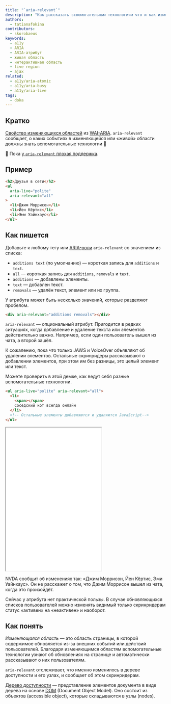 ```yaml
---
title: "`aria-relevant`"
description: "Как рассказать вспомогательным технологиям что и как изменилось на странице?"
authors:
  - tatianafokina
contributors:
  - skorobaeus
keywords:
  - a11y
  - ARIA
  - ARIA-атрибут
  - живая область
  - интерактивная область
  - live region
  - ajax
related:
  - a11y/aria-atomic
  - a11y/aria-busy
  - a11y/aria-live
tags:
  - doka
---
```


## Кратко

[Свойство изменяющихся областей](/a11y/aria-attrs/#atributy-izmenyayushchihsya-oblastey) из [WAI-ARIA](/a11y/aria-intro/#specifikaciya). `aria-relevant` сообщает, о каких событиях в изменяющейся или «живой» области должны знать вспомогательные технологии 🤖

<aside>

🚧 Пока [у `aria-relevant` плохая поддержка](https://a11ysupport.io/tech/aria/aria-relevant_attribute).

</aside>

## Пример

```html
<h2>Друзья в сети</h2>
<ul
  aria-live="polite"
  aria-relevant="all"
>
  <li>Джим Моррисон</li>
  <li>Йен Кёртис</li>
  <li>Эми Уайнхаус</li>
</ul>
```

## Как пишется

Добавьте к любому тегу или [ARIA-роли](/a11y/aria-roles/) `aria-relevant` со значением из списка:

- `additions text` (по умолчанию) — короткая запись для `additions` и `text`.
- `all` — короткая запись для `additions`, `removals` и `text`.
- `additions` — добавлены элементы.
- `text` — добавлен текст.
- `removals` — удалён текст, элемент или их группа.

У атрибута может быть несколько значений, которые разделяют пробелом.

```html
<div aria-relevant="additions removals"></div>
```

`aria-relevant` — опциональный атрибут. Пригодится в редких ситуациях, когда добавление и удаление текста или элементов действительно важно. Например, если один пользователь вышел из чата, а второй зашёл.

К сожалению, пока что только JAWS и VoiceOver объявляют об удалении элементов. Остальные скринридеры рассказывают о добавлении элементов, при этом им без разницы, это целый элемент или текст.

Можете проверить в этой демке, как ведут себя разные вспомогательные технологии.

```html
<ul aria-live="polite" aria-relevant="all">
  <li>
    <span></span>
    Соседский кот всегда онлайн
  </li>
  <!-- Остальные элементы добавляются и удаляются JavaScript-->
</ul>
```

<iframe title="Список друзей с aria-relevant" src="demos/friends-list/" height="450"></iframe>

NVDA сообщит об изменениях так: «<!-- yaspeller ignore:start -->Джим Моррисон, Йен Кёртис, Эми Уайнхаус<!-- yaspeller ignore:end -->». Он не расскажет о том, что <!-- yaspeller ignore:start -->Джим Моррисон<!-- yaspeller ignore:end --> вышел из чата, когда это произойдёт.

Сейчас у атрибута нет практической пользы. В случае обновляющихся списков пользователей можно изменять видимый только скринридерам статус «активен» на «неактивен» и наоборот.

## Как понять

_Изменяющаяся область_ — это область страницы, в которой содержимое обновляется из-за внешних событий или действий пользователей. Благодаря изменяющимся областям вспомогательные технологии узнают об обновлениях на странице и автоматически рассказывают о них пользователям.

`aria-relevant` отслеживает, что именно изменилось в дереве доступности и его узлах, и сообщает об этом скринридерам.

[Дерево доступности](/a11y/screenreaders/#derevo-dostupnosti) — представление элементов документа в виде дерева на основе [DOM](/js/dom/) (Document Object Model). Оно состоит из объектов (accessible object), которые складываются в узлы (nodes).
